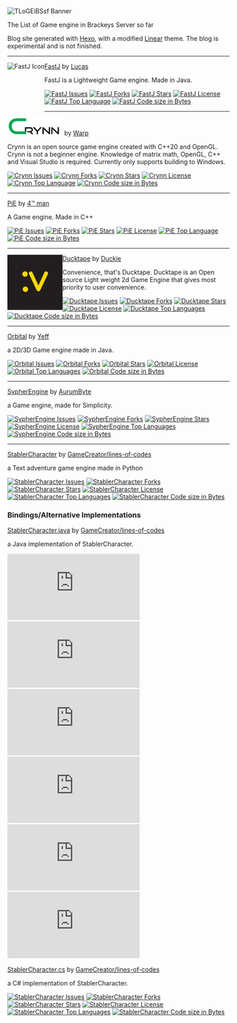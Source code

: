 <img alt="TLoGEiBSsf Banner" width="896" height="504" src="https://raw.githubusercontent.com/lines-of-codes/TLoGEiBSsf/e8f4e3177837544fc5f04cfc4b7ee65024ed7add/TLoGEiBSsfBanner3_1280x720.png">

The List of Game engine in Brackeys Server so far

Blog site generated with [Hexo](https://hexo.io), with a modified [Linear](https://github.com/yysuen/hexo-theme-linear) theme.
The blog is experimental and is not finished.

---

<img src="https://fastj.tech/svg/fastj_icon.svg" alt="FastJ Icon" height="115" align="left" />

[FastJ](https://github.com/fastjengine/FastJ) by [Lucas](https://github.com/lucasstarsz)

FastJ is a Lightweight Game engine. Made in Java.

<a href="https://github.com/fastjengine/FastJ/issues">![FastJ Issues](https://img.shields.io/github/issues/fastjengine/FastJ?style=flat-square)</a>
<a href="https://github.com/fastjengine/FastJ/network/members">![FastJ Forks](https://img.shields.io/github/forks/fastjengine/FastJ?style=flat-square)</a>
<a href="https://github.com/fastjengine/FastJ/stargazers">![FastJ Stars](https://img.shields.io/github/stars/fastjengine/FastJ?style=flat-square)</a>
<a href="https://github.com/fastjengine/FastJ/blob/main/LICENSE.txt">![FastJ License](https://img.shields.io/github/license/fastjengine/FastJ?style=flat-square)</a>
<a href="https://github.com/fastjengine/FastJ/">![FastJ Top Language](https://img.shields.io/github/languages/top/fastjengine/FastJ?style=flat-square)</a>
<a href="https://github.com/fastjengine/FastJ/">![FastJ Code size in Bytes](https://img.shields.io/github/languages/code-size/fastjengine/FastJ?style=flat-square)</a>

---

[<img src="https://github.com/wmcnamara/crynn/raw/master/CrynnSmall.png" width="125" />](https://github.com/wmcnamara/crynn) by [Warp](https://github.com/wmcnamara/)

Crynn is an open source game engine created with C++20 and OpenGL. Crynn is not a beginner engine. Knowledge of matrix math, OpenGL, C++ and Visual Studio is required. Currently only supports building to Windows.

<a href="https://github.com/wmcnamara/crynn/issues">![Crynn Issues](https://img.shields.io/github/issues/wmcnamara/crynn?style=flat-square)</a>
<a href="https://github.com/wmcnamara/crynn/network/members">![Crynn Forks](https://img.shields.io/github/forks/wmcnamara/crynn?style=flat-square)</a>
<a href="https://github.com/wmcnamara/crynn/stargazers">![Crynn Stars](https://img.shields.io/github/stars/wmcnamara/crynn?style=flat-square)</a>
<a href="https://github.com/wmcnamara/crynn/blob/master/LICENSE">![Crynn License](https://img.shields.io/github/license/wmcnamara/crynn?style=flat-square)</a>
<a href="https://github.com/wmcnamara/crynn/">![Crynn Top Language](https://img.shields.io/github/languages/top/wmcnamara/crynn?style=flat-square)</a>
<a href="https://github.com/wmcnamara/crynn/">![Crynn Code size in Bytes](https://img.shields.io/github/languages/code-size/wmcnamara/crynn?style=flat-square)</a>

---

[PiE](https://github.com/Pi-Man/PiE) by [4™ man](https://github.com/Pi-Man)

A Game engine. Made in C++

<a href="https://github.com/Pi-Man/PiE/issues">![PiE Issues](https://img.shields.io/github/issues/Pi-Man/PiE?style=flat-square)</a>
<a href="https://github.com/Pi-Man/PiE/network/members">![PiE Forks](https://img.shields.io/github/forks/Pi-Man/PiE?style=flat-square)</a>
<a href="https://github.com/Pi-Man/PiE/stargazers">![PiE Stars](https://img.shields.io/github/stars/Pi-Man/PiE?style=flat-square)</a>
<a href="https://github.com/Pi-Man/PiE/blob/master/LICENSE">![PiE License](https://img.shields.io/github/license/Pi-Man/PiE?style=flat-square)</a>
<a href="https://github.com/Pi-Man/PiE">![PiE Top Language](https://img.shields.io/github/languages/top/Pi-Man/PiE?style=flat-square)</a>
<a href="https://github.com/Pi-Man/PiE">![PiE Code size in Bytes](https://img.shields.io/github/languages/code-size/Pi-Man/PiE?style=flat-square)</a>

---

<img src="https://raw.githubusercontent.com/DucktapeEngine/Ducktape/main/Branding/icon.png" alt="banner" height="125" align="left"/>

[Ducktape](https://github.com/Ducktapeengine/ducktape) by [Duckie](https://github.com/TheDuckDev)

Convenience, that's Ducktape. Ducktape is an Open source Light weight 2d Game Engine that gives most priority to user convenience.

<a href="https://github.com/DucktapeEngine/Ducktape/issues">![Ducktape Issues](https://img.shields.io/github/issues/DucktapeEngine/Ducktape?style=flat-square)</a>
<a href="https://github.com/DucktapeEngine/Ducktape/network/members">![Ducktape Forks](https://img.shields.io/github/forks/DucktapeEngine/Ducktape?style=flat-square)</a>
<a href="https://github.com/DucktapeEngine/Ducktape/stargazers">![Ducktape Stars](https://img.shields.io/github/stars/DucktapeEngine/Ducktape?style=flat-square)</a>
<a href="https://github.com/DucktapeEngine/Ducktape/">![Ducktape License](https://img.shields.io/github/license/DucktapeEngine/Ducktape?style=flat-square)</a>
<a href="https://github.com/DucktapeEngine/Ducktape/">![Ducktape Top Languages](https://img.shields.io/github/languages/top/DucktapeEngine/Ducktape?style=flat-square)</a>
<a href="https://github.com/DucktapeEngine/Ducktape/">![Ducktape Code size in Bytes](https://img.shields.io/github/languages/code-size/DucktapeEngine/Ducktape?style=flat-square)</a>

---

[Orbital](https://github.com/OrbitalEngine/Orbital) by [Yeff](https://github.com/YeffyCodeGit/)

a 2D/3D Game engine made in Java.

<a href="https://github.com/OrbitalEngine/Orbital/issues">![Orbital Issues](https://img.shields.io/github/issues/OrbitalEngine/Orbital?style=flat-square)</a>
<a href="https://github.com/OrbitalEngine/Orbital/network/members">![Orbital Forks](https://img.shields.io/github/forks/OrbitalEngine/Orbital?style=flat-square)</a>
<a href="https://github.com/OrbitalEngine/Orbital/stargazers">![Orbital Stars](https://img.shields.io/github/stars/OrbitalEngine/Orbital?style=flat-square)</a>
<a href="https://github.com/OrbitalEngine/Orbital/">![Orbital License](https://img.shields.io/github/license/OrbitalEngine/Orbital?style=flat-square)</a>
<a href="https://github.com/OrbitalEngine/Orbital/">![Orbital Top Languages](https://img.shields.io/github/languages/top/OrbitalEngine/Orbital?style=flat-square)</a>
<a href="https://github.com/OrbitalEngine/Orbital/">![Orbital Code size in Bytes](https://img.shields.io/github/languages/code-size/OrbitalEngine/Orbital?style=flat-square)</a>

---

[SypherEngine](https://github.com/AurumByte/SypherEngine) by [AurumByte](https://github.com/AurumByte/)

a Game engine, made for Simplicity.

<a href="https://github.com/AurumByte/SypherEngine/issues">![SypherEngine Issues](https://img.shields.io/github/issues/AurumByte/SypherEngine?style=flat-square)</a>
<a href="https://github.com/AurumByte/SypherEngine/network/members">![SypherEngine Forks](https://img.shields.io/github/forks/AurumByte/SypherEngine?style=flat-square)</a>
<a href="https://github.com/AurumByte/SypherEngine/stargazers">![SypherEngine Stars](https://img.shields.io/github/stars/AurumByte/SypherEngine?style=flat-square)</a>
<a href="https://github.com/AurumByte/SypherEngine/blob/master/LICENSE">![SypherEngine License](https://img.shields.io/github/license/AurumByte/SypherEngine?style=flat-square)</a>
<a href="https://github.com/AurumByte/SypherEngine/">![SypherEngine Top Languages](https://img.shields.io/github/languages/top/AurumByte/SypherEngine?style=flat-square)</a>
<a href="https://github.com/AurumByte/SypherEngine/">![SypherEngine Code size in Bytes](https://img.shields.io/github/languages/code-size/AurumByte/SypherEngine?style=flat-square)</a>

---

[StablerCharacter](https://github.com/lines-of-codes/StablerCharacter) by [GameCreator/lines-of-codes](https://github.com/lines-of-codes/)

a Text adventure game engine made in Python

<a href="https://github.com/lines-of-codes/StablerCharacter/issues">![StablerCharacter Issues](https://img.shields.io/github/issues/lines-of-codes/StablerCharacter?style=flat-square)</a>
<a href="https://github.com/lines-of-codes/StablerCharacter/network/members">![StablerCharacter Forks](https://img.shields.io/github/forks/lines-of-codes/StablerCharacter?style=flat-square)</a>
<a href="https://github.com/lines-of-codes/StablerCharacter/stargazers">![StablerCharacter Stars](https://img.shields.io/github/stars/lines-of-codes/StablerCharacter?style=flat-square)</a>
<a href="https://github.com/lines-of-codes/StablerCharacter/blob/master/LICENSE">![StablerCharacter License](https://img.shields.io/github/license/lines-of-codes/StablerCharacter?style=flat-square)</a>
<a href="https://github.com/lines-of-codes/StablerCharacter/">![StablerCharacter Top Languages](https://img.shields.io/github/languages/top/lines-of-codes/StablerCharacter?style=flat-square)</a>
<a href="https://github.com/lines-of-codes/StablerCharacter/">![StablerCharacter Code size in Bytes](https://img.shields.io/github/languages/code-size/lines-of-codes/StablerCharacter?style=flat-square)</a>

### Bindings/Alternative Implementations
[StablerCharacter.java](https://github.com/lines-of-codes/StablerCharacter.java) by [GameCreator/lines-of-codes](https://github.com/lines-of-codes/)

a Java implementation of StablerCharacter.

<a href="https://github.com/lines-of-codes/StablerCharacter.java/issues">![StablerCharacter Issues](https://img.shields.io/github/issues/lines-of-codes/StablerCharacter.java?style=flat-square)</a>
<a href="https://github.com/lines-of-codes/StablerCharacter.java/network/members">![StablerCharacter Forks](https://img.shields.io/github/forks/lines-of-codes/StablerCharacter.java?style=flat-square)</a>
<a href="https://github.com/lines-of-codes/StablerCharacter.java/stargazers">![StablerCharacter Stars](https://img.shields.io/github/stars/lines-of-codes/StablerCharacter.java?style=flat-square)</a>
<a href="https://github.com/lines-of-codes/StablerCharacter.java/blob/master/LICENSE">![StablerCharacter License](https://img.shields.io/github/license/lines-of-codes/StablerCharacter.java?style=flat-square)</a>
<a href="https://github.com/lines-of-codes/StablerCharacter.java/">![StablerCharacter Top Languages](https://img.shields.io/github/languages/top/lines-of-codes/StablerCharacter.java?style=flat-square)</a>
<a href="https://github.com/lines-of-codes/StablerCharacter.java/">![StablerCharacter Code size in Bytes](https://img.shields.io/github/languages/code-size/lines-of-codes/StablerCharacter.java?style=flat-square)</a>

[StablerCharacter.cs](https://github.com/lines-of-codes/StablerCharacter.cs) by [GameCreator/lines-of-codes](https://github.com/lines-of-codes/)

a C# implementation of StablerCharacter.

<a href="https://github.com/lines-of-codes/StablerCharacter.cs/issues">![StablerCharacter Issues](https://img.shields.io/github/issues/lines-of-codes/StablerCharacter.cs?style=flat-square)</a>
<a href="https://github.com/lines-of-codes/StablerCharacter.cs/network/members">![StablerCharacter Forks](https://img.shields.io/github/forks/lines-of-codes/StablerCharacter.cs?style=flat-square)</a>
<a href="https://github.com/lines-of-codes/StablerCharacter.cs/stargazers">![StablerCharacter Stars](https://img.shields.io/github/stars/lines-of-codes/StablerCharacter.cs?style=flat-square)</a>
<a href="https://github.com/lines-of-codes/StablerCharacter.cs/blob/master/LICENSE">![StablerCharacter License](https://img.shields.io/github/license/lines-of-codes/StablerCharacter.cs?style=flat-square)</a>
<a href="https://github.com/lines-of-codes/StablerCharacter.cs/">![StablerCharacter Top Languages](https://img.shields.io/github/languages/top/lines-of-codes/StablerCharacter.cs?style=flat-square)</a>
<a href="https://github.com/lines-of-codes/StablerCharacter.cs/">![StablerCharacter Code size in Bytes](https://img.shields.io/github/languages/code-size/lines-of-codes/StablerCharacter.cs?style=flat-square)</a>
